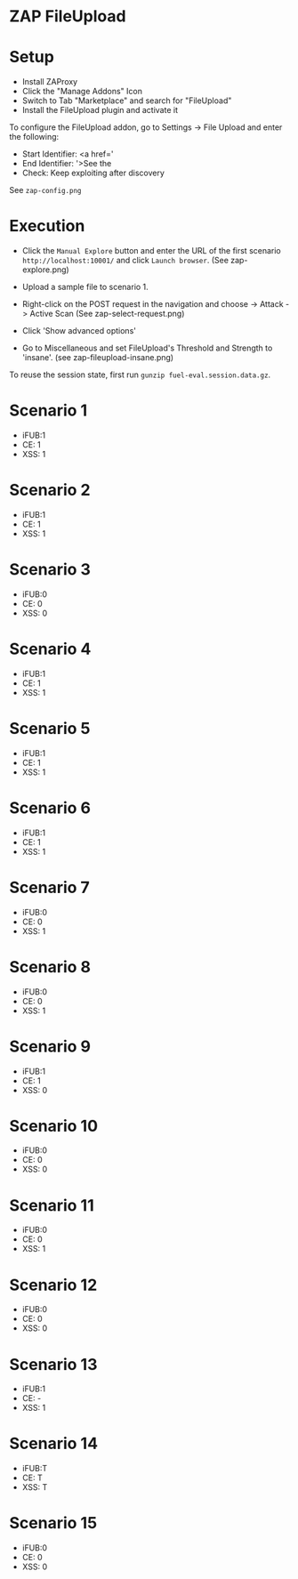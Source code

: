 ZAP FileUpload
==============

# Setup

- Install ZAProxy
- Click the "Manage Addons" Icon
- Switch to Tab "Marketplace" and search for  "FileUpload"
- Install the FileUpload plugin and activate it

To configure the FileUpload addon, go to Settings -> File Upload and enter the following:

- Start Identifier: <a href='
- End Identifier: '>See the
- Check: Keep exploiting after discovery

See `zap-config.png`

# Execution

- Click the `Manual Explore` button and enter the URL of the first scenario `http://localhost:10001/` and click `Launch browser`. (See zap-explore.png)
- Upload a sample file to scenario 1. 
- Right-click on the POST request in the navigation and choose -> Attack -> Active Scan (See zap-select-request.png)

- Click 'Show advanced options'
- Go to Miscellaneous and set FileUpload's Threshold and Strength to 'insane'. (see zap-fileupload-insane.png)

To reuse the session state, first run `gunzip fuel-eval.session.data.gz`.

# Scenario 1
- iFUB:1
- CE:  1
- XSS: 1

# Scenario 2
- iFUB:1
- CE:  1
- XSS: 1

# Scenario 3
- iFUB:0
- CE:  0
- XSS: 0

# Scenario 4
- iFUB:1
- CE:  1
- XSS: 1

# Scenario 5
- iFUB:1
- CE:  1
- XSS: 1

# Scenario 6
- iFUB:1
- CE:  1
- XSS: 1

# Scenario 7
- iFUB:0
- CE:  0
- XSS: 1

# Scenario 8
- iFUB:0
- CE:  0
- XSS: 1

# Scenario 9
- iFUB:1
- CE:  1
- XSS: 0

# Scenario 10
- iFUB:0
- CE:  0
- XSS: 0

# Scenario 11
- iFUB:0
- CE:  0
- XSS: 1

# Scenario 12
- iFUB:0
- CE:  0
- XSS: 0

# Scenario 13
- iFUB:1
- CE:  -
- XSS: 1

# Scenario 14
- iFUB:T
- CE:  T
- XSS: T

# Scenario 15
- iFUB:0
- CE:  0
- XSS: 0
